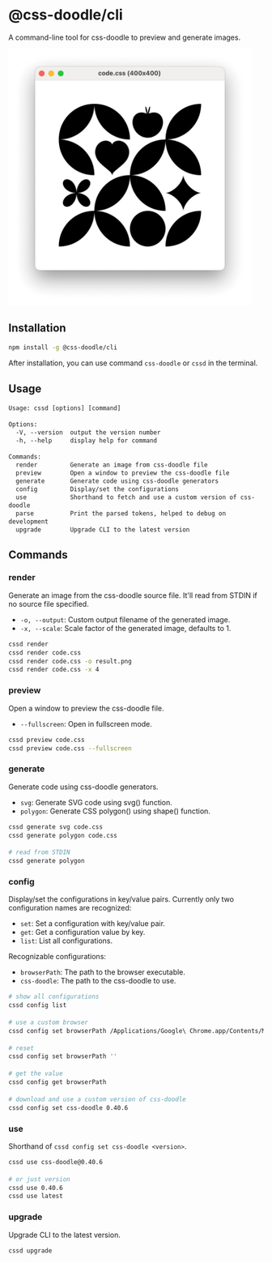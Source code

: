# @css-doodle/cli

A command-line tool for css-doodle to preview and generate images.

<img src="screenshot/preview.png" width="480px" alt="screenshot" />

## Installation

```bash
npm install -g @css-doodle/cli
```

After installation, you can use command `css-doodle` or `cssd` in the terminal.

## Usage

```
Usage: cssd [options] [command]

Options:
  -V, --version  output the version number
  -h, --help     display help for command

Commands:
  render         Generate an image from css-doodle file
  preview        Open a window to preview the css-doodle file
  generate       Generate code using css-doodle generators
  config         Display/set the configurations
  use            Shorthand to fetch and use a custom version of css-doodle
  parse          Print the parsed tokens, helped to debug on development
  upgrade        Upgrade CLI to the latest version
```

## Commands

### render
Generate an image from the css-doodle source file. It'll read from STDIN if no source file specified.

* `-o, --output`: Custom output filename of the generated image.
* `-x, --scale`: Scale factor of the generated image, defaults to 1.

```bash
cssd render
cssd render code.css
cssd render code.css -o result.png
cssd render code.css -x 4
```

### preview
Open a window to preview the css-doodle file.

* `--fullscreen`: Open in fullscreen mode.

```bash
cssd preview code.css
cssd preview code.css --fullscreen
```

### generate

Generate code using css-doodle generators.

* `svg`: Generate SVG code using svg() function.
* `polygon`: Generate CSS polygon() using shape() function.

```bash
cssd generate svg code.css
cssd generate polygon code.css

# read from STDIN
cssd generate polygon
```

### config

Display/set the configurations in key/value pairs. Currently only two configuration names are recognized:

* `set`:  Set a configuration with key/value pair.
* `get`:  Get a configuration value by key.
* `list`: List all configurations.

Recognizable configurations:

* `browserPath`: The path to the browser executable.
* `css-doodle`: The path to the css-doodle to use.

```bash
# show all configurations
cssd config list

# use a custom browser
cssd config set browserPath /Applications/Google\ Chrome.app/Contents/MacOS/Google\ Chrome

# reset
cssd config set browserPath ''

# get the value
cssd config get browserPath

# download and use a custom version of css-doodle
cssd config set css-doodle 0.40.6
```

### use
Shorthand of `cssd config set css-doodle <version>`.

```bash
cssd use css-doodle@0.40.6

# or just version
cssd use 0.40.6
cssd use latest
```

### upgrade
Upgrade CLI to the latest version.

```bash
cssd upgrade
```
